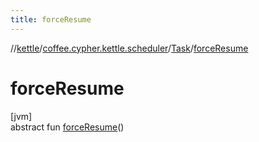 ```yaml
---
title: forceResume
---
```

//[kettle](../../../index.html)/[coffee.cypher.kettle.scheduler](../index.html)/[Task](index.html)/[forceResume](force-resume.html)



# forceResume



[jvm]\
abstract fun [forceResume](force-resume.html)()




